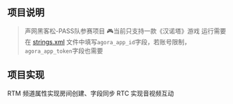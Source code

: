 ## 项目说明
> 声网黑客松-PASS队参赛项目
🎮当前只支持一款《汉诺塔》游戏
运行需要在 [strings.xml](./app/src/main/res/values/strings.xml) 文件中填写`agora_app_id`字段，若账号限制，`agora_app_token`字段也需要

## 项目实现
RTM 频道属性实现房间创建、字段同步
RTC 实现音视频互动